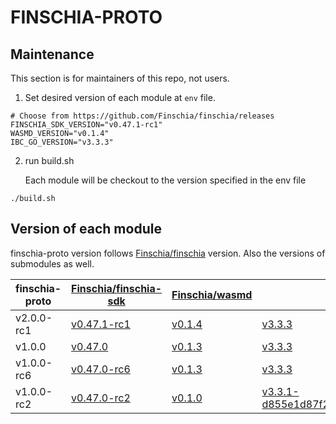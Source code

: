 # FINSCHIA-PROTO

## Maintenance

This section is for maintainers of this repo, not users.

1. Set desired version of each module at `env` file.

```
# Choose from https://github.com/Finschia/finschia/releases
FINSCHIA_SDK_VERSION="v0.47.1-rc1"
WASMD_VERSION="v0.1.4"
IBC_GO_VERSION="v3.3.3"
```

2. run build.sh

   Each module will be checkout to the version specified in the env file

```
./build.sh
```

## Version of each module

<!-- This paragraph should be placed at the end of this md file. Because the version line is automatically added to the last line by CI -->

finschia-proto version follows [Finschia/finschia](https://github.com/Finschia/finschia) version. Also the versions of submodules as well.

| finschia-proto | [Finschia/finschia-sdk](https://github.com/Finschia/finschia-sdk)        | [Finschia/wasmd](https://github.com/Finschia/wasmd)     | [Finschia/ibc-go](https://github.com/Finschia/ibc-go)                                                                               | [Finschia/finschia](https://github.com/Finschia/finschia)          |
| -------------- | ------------------------------------------------------------------------ | ------------------------------------------------------- | ----------------------------------------------------------------------------------------------------------------------------------- | ------------------------------------------------------------------ |
| v2.0.0-rc1     | [v0.47.1-rc1](https://github.com/Finschia/finschia-sdk/tree/v0.47.1-rc1) | [v0.1.4](https://github.com/Finschia/wasmd/tree/v0.1.4) | [v3.3.3](https://github.com/Finschia/ibc-go/tree/v3.3.3)                                                                            | [v2.0.0-rc1](https://github.com/Finschia/finschia/tree/v2.0.0-rc1) |
| v1.0.0         | [v0.47.0](https://github.com/Finschia/finschia-sdk/tree/v0.47.0)         | [v0.1.3](https://github.com/Finschia/wasmd/tree/v0.1.3) | [v3.3.3](https://github.com/Finschia/ibc-go/tree/v3.3.3)                                                                            | [v1.0.0](https://github.com/Finschia/finschia/tree/v1.0.0)         |
| v1.0.0-rc6     | [v0.47.0-rc6](https://github.com/Finschia/finschia-sdk/tree/v0.47.0-rc6) | [v0.1.3](https://github.com/Finschia/wasmd/tree/v0.1.3) | [v3.3.3](https://github.com/Finschia/ibc-go/tree/v3.3.3)                                                                            | [v1.0.0-rc6](https://github.com/Finschia/finschia/tree/v1.0.0-rc6) |
| v1.0.0-rc2     | [v0.47.0-rc2](https://github.com/Finschia/finschia-sdk/tree/v0.47.0-rc2) | [v0.1.0](https://github.com/Finschia/wasmd/tree/v0.1.0) | [v3.3.1-d855e1d87f26f5a632fe43e6c58f8f7e6bc47bdf](https://github.com/Finschia/ibc-go/tree/d855e1d87f26f5a632fe43e6c58f8f7e6bc47bdf) | [v1.0.0-rc2](https://github.com/Finschia/finschia/tree/v1.0.0-rc2) |
